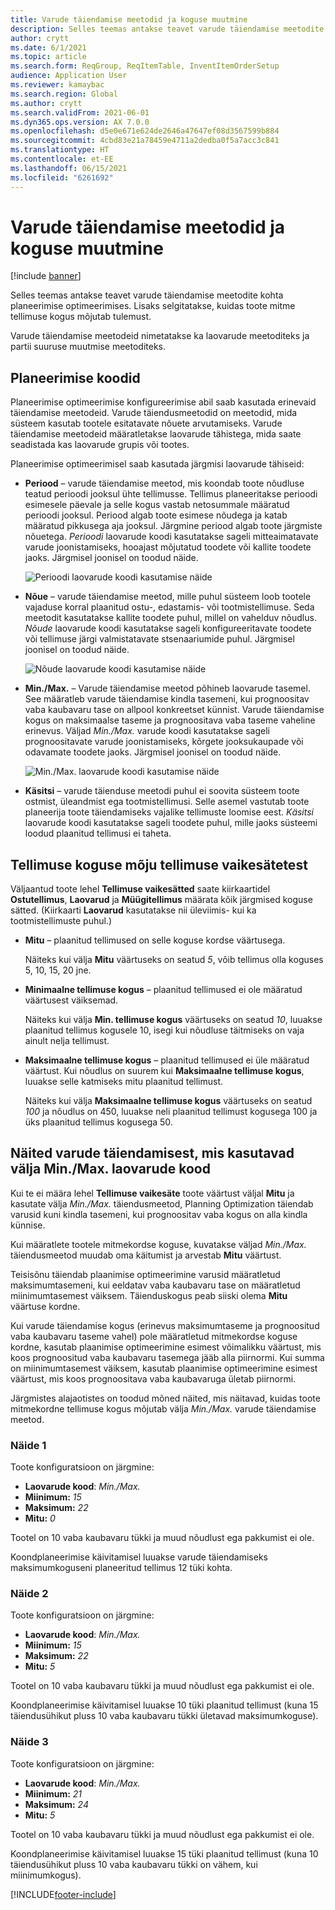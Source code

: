 ```yaml
---
title: Varude täiendamise meetodid ja koguse muutmine
description: Selles teemas antakse teavet varude täiendamise meetodite kohta planeerimise optimeerimises. Lisaks selgitatakse, kuidas toote mitme tellimuse kogus mõjutab tulemust.
author: crytt
ms.date: 6/1/2021
ms.topic: article
ms.search.form: ReqGroup, ReqItemTable, InventItemOrderSetup
audience: Application User
ms.reviewer: kamaybac
ms.search.region: Global
ms.author: crytt
ms.search.validFrom: 2021-06-01
ms.dyn365.ops.version: AX 7.0.0
ms.openlocfilehash: d5e0e671e624de2646a47647ef08d3567599b884
ms.sourcegitcommit: 4cbd83e21a78459e4711a2dedba0f5a7acc3c841
ms.translationtype: HT
ms.contentlocale: et-EE
ms.lasthandoff: 06/15/2021
ms.locfileid: "6261692"
---
```

# <a name="replenishment-methods-and-quantity-modification"></a>Varude täiendamise meetodid ja koguse muutmine

[!include [banner](../../includes/banner.md)]

Selles teemas antakse teavet varude täiendamise meetodite kohta planeerimise optimeerimises. Lisaks selgitatakse, kuidas toote mitme tellimuse kogus mõjutab tulemust.

Varude täiendamise meetodeid nimetatakse ka laovarude meetoditeks ja partii suuruse muutmise meetoditeks.

## <a name="coverage-codes"></a>Planeerimise koodid

Planeerimise optimeerimise konfigureerimise abil saab kasutada erinevaid täiendamise meetodeid. Varude täiendusmeetodid on meetodid, mida süsteem kasutab tootele esitatavate nõuete arvutamiseks. Varude täiendamise meetodeid määratletakse laovarude tähistega, mida saate seadistada kas laovarude grupis või tootes.

Planeerimise optimeerimisel saab kasutada järgmisi laovarude tähiseid:

- **Periood** – varude täiendamise meetod, mis koondab toote nõudluse teatud perioodi jooksul ühte tellimusse. Tellimus planeeritakse perioodi esimesele päevale ja selle kogus vastab netosummale määratud perioodi jooksul. Periood algab toote esimese nõudega ja katab määratud pikkusega aja jooksul. Järgmine periood algab toote järgmiste nõuetega. *Perioodi* laovarude koodi kasutatakse sageli mitteaimatavate varude joonistamiseks, hooajast mõjutatud toodete või kallite toodete jaoks. Järgmisel joonisel on toodud näide.

    ![Perioodi laovarude koodi kasutamise näide](./media/coverage-code-period.png "Perioodi laovarude koodi kasutamise näide")

- **Nõue** – varude täiendamise meetod, mille puhul süsteem loob tootele vajaduse korral plaanitud ostu-, edastamis- või tootmistellimuse. Seda meetodit kasutatakse kallite toodete puhul, millel on vahelduv nõudlus. *Nõude* laovarude koodi kasutatakse sageli konfigureeritavate toodete või tellimuse järgi valmistatavate stsenaariumide puhul. Järgmisel joonisel on toodud näide.

    ![Nõude laovarude koodi kasutamise näide](./media/coverage-code-requirement.png "Nõude laovarude koodi kasutamise näide")

- **Min./Max.** – Varude täiendamise meetod põhineb laovarude tasemel. See määratleb varude täiendamise kindla tasemeni, kui prognoositav vaba kaubavaru tase on allpool konkreetset künnist. Varude täiendamise kogus on maksimaalse taseme ja prognoositava vaba taseme vaheline erinevus. Väljad *Min./Max.* varude koodi kasutatakse sageli prognoositavate varude joonistamiseks, kõrgete jooksukaupade või odavamate toodete jaoks. Järgmisel joonisel on toodud näide.

    ![Min./Max. laovarude koodi kasutamise näide](./media/coverage-code-min-max.png "Min./Max. laovarude koodi kasutamise näide")

- **Käsitsi** – varude täienduse meetodi puhul ei soovita süsteem toote ostmist, üleandmist ega tootmistellimusi. Selle asemel vastutab toote planeerija toote täiendamiseks vajalike tellimuste loomise eest. *Käsitsi* laovarude koodi kasutatakse sageli toodete puhul, mille jaoks süsteemi loodud plaanitud tellimusi ei taheta.

## <a name="impact-of-the-order-quantity-from-default-order-settings"></a>Tellimuse koguse mõju tellimuse vaikesätetest

Väljaantud toote lehel **Tellimuse vaikesätted** saate kiirkaartidel **Ostutellimus**, **Laovarud** ja **Müügitellimus** määrata kõik järgmised koguse sätted. (Kiirkaarti **Laovarud** kasutatakse nii üleviimis- kui ka tootmistellimuste puhul.)

- **Mitu** – plaanitud tellimused on selle koguse kordse väärtusega.

    Näiteks kui välja **Mitu** väärtuseks on seatud *5*, võib tellimus olla koguses 5, 10, 15, 20 jne.

- **Minimaalne tellimuse kogus** – plaanitud tellimused ei ole määratud väärtusest väiksemad.

    Näiteks kui välja **Min. tellimuse kogus** väärtuseks on seatud *10*, luuakse plaanitud tellimus kogusele 10, isegi kui nõudluse täitmiseks on vaja ainult nelja tellimust.

- **Maksimaalne tellimuse kogus** – plaanitud tellimused ei üle määratud väärtust. Kui nõudlus on suurem kui **Maksimaalne tellimuse kogus**, luuakse selle katmiseks mitu plaanitud tellimust.

    Näiteks kui välja **Maksimaalne tellimuse kogus** väärtuseks on seatud *100* ja nõudlus on 450, luuakse neli plaanitud tellimust kogusega 100 ja üks plaanitud tellimus kogusega 50.

## <a name="examples-of-replenishment-that-use-the-minmax-coverage-code"></a>Näited varude täiendamisest, mis kasutavad välja Min./Max. laovarude kood

Kui te ei määra lehel **Tellimuse vaikesäte** toote väärtust väljal **Mitu** ja kasutate välja *Min./Max.* täiendusmeetod, Planning Optimization täiendab varusid kuni kindla tasemeni, kui prognoositav vaba kogus on alla kindla künnise.

Kui määratlete tootele mitmekordse koguse, kuvatakse väljad *Min./Max.* täiendusmeetod muudab oma käitumist ja arvestab **Mitu** väärtust.

Teisisõnu täiendab plaanimise optimeerimine varusid määratletud maksimumtasemeni, kui eeldatav vaba kaubavaru tase on määratletud miinimumtasemest väiksem. Täienduskogus peab siiski olema **Mitu** väärtuse kordne.

Kui varude täiendamise kogus (erinevus maksimumtaseme ja prognoositud vaba kaubavaru taseme vahel) pole määratletud mitmekordse koguse kordne, kasutab plaanimise optimeerimine esimest võimalikku väärtust, mis koos prognoositud vaba kaubavaru tasemega jääb alla piirnormi. Kui summa on miinimumtasemest väiksem, kasutab plaanimise optimeerimine esimest väärtust, mis koos prognoositava vaba kaubavaruga ületab piirnormi.

Järgmistes alajaotistes on toodud mõned näited, mis näitavad, kuidas toote mitmekordne tellimuse kogus mõjutab välja *Min./Max.* varude täiendamise meetod.

### <a name="example-1"></a>Näide 1

Toote konfiguratsioon on järgmine:

- **Laovarude kood**: *Min./Max.*
- **Miinimum:** *15*
- **Maksimum:** *22*
- **Mitu:** *0*

Tootel on 10 vaba kaubavaru tükki ja muud nõudlust ega pakkumist ei ole.

Koondplaneerimise käivitamisel luuakse varude täiendamiseks maksimumkoguseni planeeritud tellimus 12 tüki kohta.

### <a name="example-2"></a>Näide 2

Toote konfiguratsioon on järgmine:

- **Laovarude kood**: *Min./Max.*
- **Miinimum:** *15*
- **Maksimum:** *22*
- **Mitu:** *5*

Tootel on 10 vaba kaubavaru tükki ja muud nõudlust ega pakkumist ei ole.

Koondplaneerimise käivitamisel luuakse 10 tüki plaanitud tellimust (kuna 15 täiendusühikut pluss 10 vaba kaubavaru tükki ületavad maksimumkoguse).

### <a name="example-3"></a>Näide 3

Toote konfiguratsioon on järgmine:

- **Laovarude kood**: *Min./Max.*
- **Miinimum:** *21*
- **Maksimum:** *24*
- **Mitu:** *5*

Tootel on 10 vaba kaubavaru tükki ja muud nõudlust ega pakkumist ei ole.

Koondplaneerimise käivitamisel luuakse 15 tüki plaanitud tellimust (kuna 10 täiendusühikut pluss 10 vaba kaubavaru tükki on vähem, kui miinimumkogus).

[!INCLUDE[footer-include](../../../includes/footer-banner.md)]
